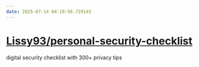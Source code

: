 ```yaml
---
date: 2025-07-14 04:19:58.729145
---
```


# [Lissy93/personal-security-checklist](https://github.com/Lissy93/personal-security-checklist)

digital security checklist with 300+ privacy tips